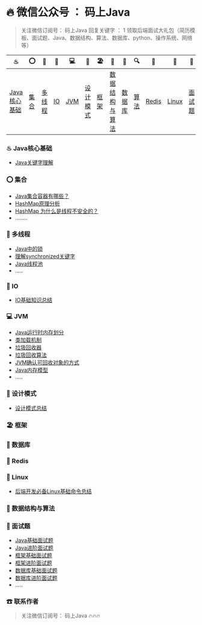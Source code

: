 # 🔥 微信公众号 ： 码上Java

> 关注微信订阅号： 码上Java 回复关键字 ： 1 领取后端面试大礼包（简历模板、面试题、Java、数据结构、算法、数据库、python、操作系统、网络等）

| ♨                                                            | ⭕                                                  | 🔐                                                      | 💈                                              | 💻                                                | 🚏                                                            | 🏖                                                  | 📰                                                            | 📮                                                      | 🔍                                                            | 🗽                                                    | 🚀                                                    | 🌈                                                      | ☎                                                          |
| ------------------------------------------------------------ | -------------------------------------------------- | ------------------------------------------------------ | ---------------------------------------------- | ------------------------------------------------ | ------------------------------------------------------------ | -------------------------------------------------- | ------------------------------------------------------------ | ------------------------------------------------------ | ------------------------------------------------------------ | ---------------------------------------------------- | ---------------------------------------------------- | ------------------------------------------------------ | ---------------------------------------------------------- |
| [Java核心基础](https://github.com/msJavaCoder/msJava#-java核心基础) | [集合](https://github.com/msJavaCoder/msJava#-集合) | [多线程](https://github.com/msJavaCoder/msJava#-多线程) | [IO](https://github.com/msJavaCoder/msJava#IO) | [JVM](https://github.com/msJavaCoder/msJava#-JVM) | [设计模式](https://github.com/msJavaCoder/msJava#-设计模式) | [框架](https://github.com/msJavaCoder/msJava#-框架) | [数据结构与算法](https://github.com/msJavaCoder/msJava#-数据结构与算法) | [数据库](https://github.com/msJavaCoder/msJava#-数据库) | [算法](https://github.com/msJavaCoder/msJava#-数据结构与算法) | [Redis](https://github.com/msJavaCoder/msJava#-Redis) | [Linux](https://github.com/msJavaCoder/msJava#-Linux) | [面试题](https://github.com/msJavaCoder/msJava#-面试题) | [联系作者](https://github.com/msJavaCoder/msJava#-联系作者) |

### ♨ Java核心基础
- [Java关键字理解](https://github.com/msJavaCoder/msJava/blob/master/Java核心基础/Java关键字理解.md)

### ⭕ 集合

- [Java集合容器有哪些？](https://github.com/msJavaCoder/msJava/blob/master/集合/Java集合容器.md)
- [HashMap原理分析](https://github.com/msJavaCoder/msJava/blob/master/集合/HashMap原理分析.md)
- [HashMap 为什么是线程不安全的？](https://github.com/msJavaCoder/msJava/blob/master/集合/HashMap%20为什么是线程不安全的？.md)
- ........

### 🔐 多线程
- [Java中的锁](https://github.com/msJavaCoder/msJava/blob/master/多线程/Java中的锁.md)
- [理解synchronized关键字](https://github.com/msJavaCoder/msJava/blob/master/多线程/理解synchronized关键字.md)
- [Java线程池](https://github.com/msJavaCoder/msJava/blob/master/多线程/Java线程池.md)
- .....

### 💈 IO
- [IO基础知识总结](https://github.com/msJavaCoder/msJava/blob/master/IO/IO基础知识总结.md)
### 💻 JVM
- [Java运行时内存划分](https://github.com/msJavaCoder/msJava/blob/master/JVM/Java运行时内存划分.md)
- [类加载机制](https://github.com/msJavaCoder/msJava/blob/master/JVM/类加载机制.md)
- [垃圾回收器](https://github.com/msJavaCoder/msJava/blob/master/JVM/垃圾回收器.md)
- [垃圾回收算法](https://github.com/msJavaCoder/msJava/blob/master/JVM/垃圾回收器算法.md)
- [JVM确认可回收对象的方式](https://github.com/msJavaCoder/msJava/blob/master/JVM/JVM确认可回收对象的方式.md)
- [Java内存模型](https://github.com/msJavaCoder/msJava/blob/master/JVM/JVM内存模型.md)
- .....

### 🚏 设计模式
- [设计模式总结](https://github.com/msJavaCoder/msJava/blob/master/设计模式/设计模式总结.md)
 
### 🏖 框架

### 📰 数据库

### 🗽 Redis

### 🚀 Linux
- [后端开发必备Linux基础命令总结](https://github.com/msJavaCoder/msJava/blob/master/Linux/后端开发必备Linux基础命令总结.md)

### 📰 数据结构与算法

### 🌈 面试题
- [Java基础面试题](https://github.com/msJavaCoder/msJava/blob/master/面试题/Java基础面试题.md)
- [Java进阶面试题](https://github.com/msJavaCoder/msJava/blob/master/面试题/Java进阶面试题.md)
- [框架基础面试题](https://github.com/msJavaCoder/msJava/blob/master/面试题/框架基础面试题.md)
- [框架进阶面试题](https://github.com/msJavaCoder/msJava/blob/master/面试题/框架进阶面试题.md)
- [数据库基础面试题](https://github.com/msJavaCoder/msJava/blob/master/面试题/数据库基础面试题.md)
- [数据库进阶面试题](https://github.com/msJavaCoder/msJava/blob/master/面试题/数据库进阶面试题.md)
- .....

### ☎ 联系作者

> 关注微信订阅号： 码上Java  🔥🔥🔥
